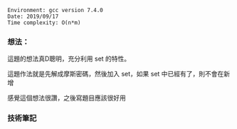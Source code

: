 ```
Environment: gcc version 7.4.0
Date: 2019/09/17
Time complexity: O(n*m)
```

### 想法：

這題的想法真D聰明，充分利用 set 的特性。

這題作法就是先解成摩斯密碼，然後加入 set，如果 set 中已經有了，則不會在新增

感覺這個想法很讚，之後寫題目應該很好用

### 技術筆記
